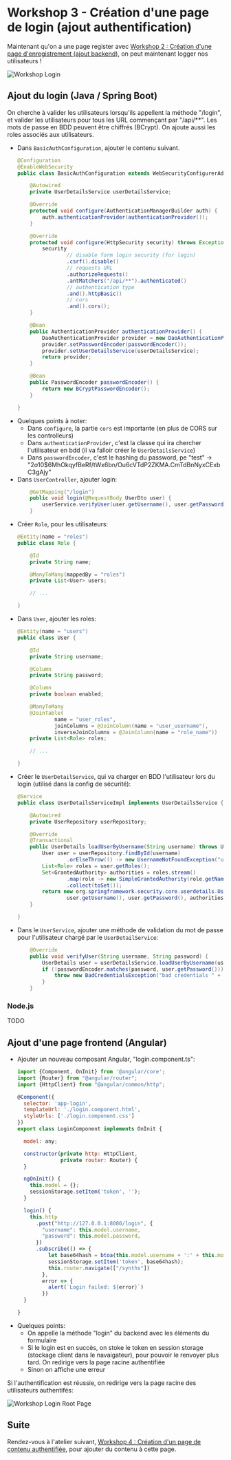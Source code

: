 # Workshop 3 - Création d'une page de login (ajout authentification)

Maintenant qu'on a une page register avec [Workshop 2 : Création d'une page d'enregistrement (ajout backend)](2-backend), on peut maintenant logger nos utilisateurs !

![Workshop Login](workshop-login.png)

## Ajout du login (Java / Spring Boot)

On cherche à valider les utilisateurs lorsqu'ils appellent la méthode "/login", et valider les utilisateurs pour tous les URL commençant par "/api/**". Les mots de passe en BDD peuvent être chiffrés (BCrypt). On ajoute aussi les roles associés aux utilisateurs.

- Dans `BasicAuthConfiguration`, ajouter le contenu suivant.
    ```java
    @Configuration
    @EnableWebSecurity
    public class BasicAuthConfiguration extends WebSecurityConfigurerAdapter {
    
        @Autowired
        private UserDetailsService userDetailsService;
    
        @Override
        protected void configure(AuthenticationManagerBuilder auth) {
            auth.authenticationProvider(authenticationProvider());
        }
    
        @Override
        protected void configure(HttpSecurity security) throws Exception {
            security
                    // disable form login security (for login)
                    .csrf().disable()
                    // requests URL
                    .authorizeRequests()
                    .antMatchers("/api/**").authenticated()
                    // authentication type
                    .and().httpBasic()
                    // cors
                    .and().cors();
        }
    
        @Bean
        public AuthenticationProvider authenticationProvider() {
            DaoAuthenticationProvider provider = new DaoAuthenticationProvider();
            provider.setPasswordEncoder(passwordEncoder());
            provider.setUserDetailsService(userDetailsService);
            return provider;
        }
    
        @Bean
        public PasswordEncoder passwordEncoder() {
            return new BCryptPasswordEncoder();
        }
    
    }
    ```
- Quelques points à noter:
    - Dans `configure`, la partie `cors` est importante (en plus de CORS sur les controlleurs)
    - Dans `authenticationProvider`, c'est la classe qui ira chercher l'utilisateur en bdd (il va falloir créer le `UserDetailsService`)
    - Dans `passwordEncoder`, c'est le hashing du password, pe "test" -> "$2a$10$6MhOkqyfBeRf/tWx6bn/Ou6cVTdP2ZKMA.CmTdBnNyxCExbC3gAjy"
- Dans `UserController`, ajouter login:
    ```java
        @GetMapping("/login")
        public void login(@RequestBody UserDto user) {
            userService.verifyUser(user.getUsername(), user.getPassword());
        }
    ```
- Créer `Role`, pour les utilisateurs:
    ```java
    @Entity(name = "roles")
    public class Role {
    
        @Id
        private String name;
    
        @ManyToMany(mappedBy = "roles")
        private List<User> users;
    
        // ...
    
    }
    ```
- Dans `User`, ajouter les roles:
    ```java
    @Entity(name = "users")
    public class User {
    
        @Id
        private String username;
    
        @Column
        private String password;
    
        @Column
        private boolean enabled;
    
        @ManyToMany
        @JoinTable(
                name = "user_roles",
                joinColumns = @JoinColumn(name = "user_username"),
                inverseJoinColumns = @JoinColumn(name = "role_name"))
        private List<Role> roles;
    
        // ...
    
    }
    ```
- Créer le `UserDetailService`, qui va charger en BDD l'utilisateur lors du login (utilisé dans la config de sécurité):
    ```java
    @Service
    public class UserDetailsServiceImpl implements UserDetailsService {
    
        @Autowired
        private UserRepository userRepository;
    
        @Override
        @Transactional
        public UserDetails loadUserByUsername(String username) throws UsernameNotFoundException {
            User user = userRepository.findById(username)
                    .orElseThrow(() -> new UsernameNotFoundException("user not found " + username));
            List<Role> roles = user.getRoles();
            Set<GrantedAuthority> authorities = roles.stream()
                    .map(role -> new SimpleGrantedAuthority(role.getName()))
                    .collect(toSet());
            return new org.springframework.security.core.userdetails.User(
                    user.getUsername(), user.getPassword(), authorities);
        }
    
    }
    ```
- Dans le `UserService`, ajouter une méthode de validation du mot de passe pour l'utilisateur chargé par le `UserDetailService`:
    ```java
        @Override
        public void verifyUser(String username, String password) {
            UserDetails user = userDetailsService.loadUserByUsername(username);
            if (!passwordEncoder.matches(password, user.getPassword())) {
                throw new BadCredentialsException("bad credentials " + username);
            }
        }
    ```

### Node.js

TODO

## Ajout d'une page frontend (Angular)

- Ajouter un nouveau composant Angular, "login.component.ts":
    ```javascript
    import {Component, OnInit} from '@angular/core';
    import {Router} from "@angular/router";
    import {HttpClient} from "@angular/common/http";
    
    @Component({
      selector: 'app-login',
      templateUrl: './login.component.html',
      styleUrls: ['./login.component.css']
    })
    export class LoginComponent implements OnInit {
    
      model: any;
    
      constructor(private http: HttpClient,
                  private router: Router) {
      }
    
      ngOnInit() {
        this.model = {};
        sessionStorage.setItem('token', '');
      }
    
      login() {
        this.http
          .post("http://127.0.0.1:8080/login", {
            "username": this.model.username,
            "password": this.model.password,
          })
          .subscribe(() => {
              let base64hash = btoa(this.model.username + ':' + this.model.password);
              sessionStorage.setItem('token', base64hash);
              this.router.navigate(["/synths"])
            },
            error => {
              alert(`Login failed: ${error}`)
            })
      }
    
    }
    ```
- Quelques points:
    - On appelle la méthode "login" du backend avec les éléments du formulaire
    - Si le login est en succès, on stoke le token en session storage (stockage client dans le navaigateur), pour pouvoir le renvoyer plus tard. On redirige vers la page racine authentifiée
    - Sinon on affiche une erreur

Si l'authentification est réussie, on redirige vers la page racine des utilisateurs authentifés:

![Workshop Login Root Page](workshop-login-root-page.png)

## Suite

Rendez-vous à l'atelier suivant, [Workshop 4 : Création d'un page de contenu authentifiée](../4-contenu), pour ajouter du contenu à cette page.
